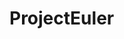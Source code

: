 # ProjectEuler

[![<LoicB>](https://circleci.com/gh/LoicB/ProjectEuler.svg?style=svg)](https://circleci.com/gh/LoicB/ProjectEuler.svg)
  
